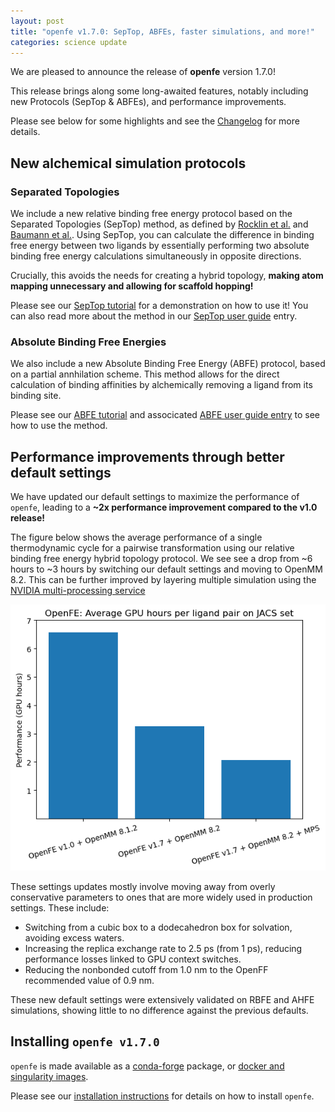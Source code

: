 ```yaml
---
layout: post
title: "openfe v1.7.0: SepTop, ABFEs, faster simulations, and more!"
categories: science update
---
```


We are pleased to announce the release of **openfe** version 1.7.0!

This release brings along some long-awaited features, notably including new Protocols (SepTop & ABFEs), and performance improvements.

Please see below for some highlights and see the [Changelog][] for more details.

## New alchemical simulation protocols

### Separated Topologies

We include a new relative binding free energy protocol based on the Separated Topologies (SepTop) method, as defined by [Rocklin et al.][] and [Baumann et al.][].
Using SepTop, you can calculate the difference in binding free energy between two ligands by essentially performing two absolute binding free energy calculations simultaneously in opposite directions.

Crucially, this avoids the needs for creating a hybrid topology, **making atom mapping unnecessary and allowing for scaffold hopping!**

Please see our [SepTop tutorial][] for a demonstration on how to use it! You can also read more about the method in our [SepTop user guide][] entry.

### Absolute Binding Free Energies

We also include a new Absolute Binding Free Energy (ABFE) protocol, based on a partial annhilation scheme. This method allows for the direct calculation of binding affinities by alchemically removing a ligand from its binding site.

Please see our [ABFE tutorial][] and associcated [ABFE user guide entry][] to see how to use the method.

## Performance improvements through better default settings

We have updated our default settings to maximize the performance of `openfe`, leading to a **~2x performance improvement compared to the v1.0 release!**

The figure below shows the average performance of a single thermodynamic cycle for a pairwise transformation using our relative binding free energy hybrid topology protocol. We see see a drop from ~6 hours to ~3 hours by switching our default settings and moving to OpenMM 8.2. This can be further improved by layering multiple simulation using the [NVIDIA multi-processing service][]

<center><img src="/assets/images/per_benchmark_presentation.png" alt="average cost of a ligand pair alchemical cycle over the JACS set." style="width:550px;"/></center>

These settings updates mostly involve moving away from overly conservative parameters to ones that are more widely used in production settings. These include:
  * Switching from a cubic box to a dodecahedron box for solvation, avoiding excess waters.
  * Increasing the replica exchange rate to 2.5 ps (from 1 ps), reducing performance losses linked to GPU context switches.
  * Reducing the nonbonded cutoff from 1.0 nm to the OpenFF recommended value of 0.9 nm.

These new default settings were extensively validated on RBFE and AHFE simulations, showing little to no difference against the previous defaults.

## Installing `openfe v1.7.0`

`openfe` is made available as a [conda-forge][] package, or [docker and singularity images][].

Please see our [installation instructions][] for details on how to install `openfe`.

[Rocklin et al.]: https://doi.org/10.1063/1.4792251
[Baumann et al.]: https://doi.org/10.1021/acs.jctc.3c00282
[SepTop tutorial]: https://docs.openfree.energy/en/latest/tutorials/septop_tutorial.html
[SepTop user guide]: https://docs.openfree.energy/en/latest/guide/protocols/septop.html
[ABFE tutorial]: https://docs.openfree.energy/en/latest/tutorials/abfe_tutorial.html
[ABFE user guide entry]: https://docs.openfree.energy/en/latest/guide/protocols/absolutebinding.html
[Changelog]: https://docs.openfree.energy/en/latest/CHANGELOG.html
[NVIDIA multi-processing service]: https://developer.nvidia.com/blog/maximizing-openmm-molecular-dynamics-throughput-with-nvidia-multi-process-service/
[docker and singularity images]: https://github.com/OpenFreeEnergy/openfe/pkgs/container/openfe
[conda-forge]: https://anaconda.org/conda-forge/openfe
[installation instructions]: https://docs.openfree.energy/en/latest/installation.html
